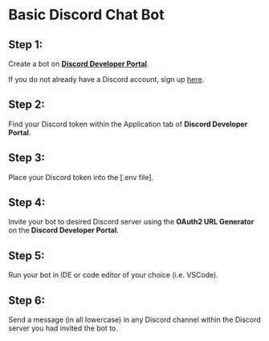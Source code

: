 # Basic Discord Chat Bot

## Step 1: 

Create a bot on [**Discord Developer Portal**](https://discord.com/developers/applications).

If you do not already have a Discord account, sign up [here](https://discord.com/register).

## Step 2:

Find your Discord token within the Application tab of **Discord Developer Portal**.

## Step 3:

Place your Discord token into the [.env file].

## Step 4:

Invite your bot to desired Discord server using the **OAuth2 URL Generator** on the **Discord Developer Portal**.

## Step 5:

Run your bot in IDE or code editor of your choice (i.e. VSCode).

## Step 6:

Send a message (in all lowercase) in any Discord channel within the Discord server you had invited the bot to.
